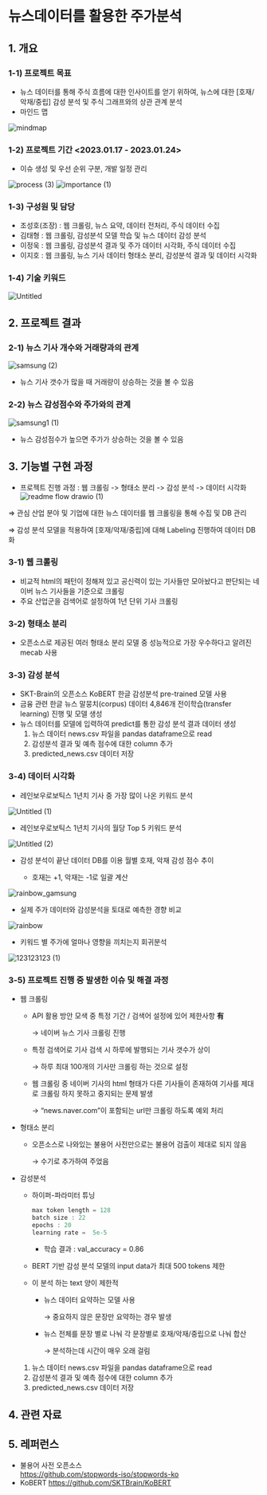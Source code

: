 # 뉴스데이터를 활용한 주가분석

## 1. 개요 
### 1-1) 프로젝트 목표
- 뉴스 데이터를 통해 주식 흐름에 대한 인사이트를 얻기 위하여, 뉴스에 대한 [호재/악재/중립] 감성 분석 및 주식 그래프와의 상관 관계 분석
- 마인드 맵
  
![mindmap](https://github.com/addinedu-ros-4th/eda-repo-5/assets/157219758/fa417f46-fe48-4d28-ad81-f18470348d32)
### 1-2) 프로젝트 기간 <2023.01.17 - 2023.01.24>
  - 이슈 생성 및 우선 순위 구분, 개발 일정 관리
  
![process (3)](https://github.com/addinedu-ros-4th/eda-repo-5/assets/157219758/a49faacd-348f-4767-b642-44d46cccff2b)
  ![importance (1)](https://github.com/addinedu-ros-4th/eda-repo-5/assets/157219758/c8eb2a42-7b41-4483-bcbf-729d8e1d4836)

### 1-3) 구성원 및 담당
  - 조성호(조장) : 웹 크롤링, 뉴스 요약, 데이터 전처리, 주식 데이터 수집
  - 김태형 : 웹 크롤링, 감성분석 모델 학습 및 뉴스 데이터 감성 분석
  - 이정욱 : 웹 크롤링, 감성분석 결과 및 주가 데이터 시각화, 주식 데이터 수집
  - 이지호 : 웹 크롤링, 뉴스 기사 데이터 형태소 분리, 감성분석 결과 및 데이터 시각화

### 1-4) 기술 키워드
![Untitled](https://github.com/addinedu-ros-4th/eda-repo-5/assets/157219758/24776159-13d1-43ed-9f08-7d27bcb54d30)
  
  
## 2. 프로젝트 결과
### 2-1) 뉴스 기사 개수와 거래량과의 관계

![samsung (2)](https://github.com/addinedu-ros-4th/eda-repo-5/assets/157219758/e98c0347-eec5-4295-973f-c119920b3e8e)

  - 뉴스 기사 갯수가 많을 때 거래량이 상승하는 것을 볼 수 있음

### 2-2) 뉴스 감성점수와 주가와의 관계

![samsung1 (1)](https://github.com/addinedu-ros-4th/eda-repo-5/assets/157219758/647c788a-867f-46a7-92af-5cac968051c6)

  - 뉴스 감성점수가 높으면 주가가 상승하는 것을 볼 수 있음

## 3. 기능별 구현 과정
- 프로젝트 진행 과정 : 웹 크롤링 -> 형태소 분리 -> 감성 분석 -> 데이터 시각화
![readme flow drawio (1)](https://github.com/addinedu-ros-4th/eda-repo-5/assets/157219758/1d8fd744-cbde-4ffe-82ce-7e65ef4ed4a9)

⇒ 관심 산업 분야 및 기업에 대한 뉴스 데이터를 웹 크롤링을 통해 수집 및 DB 관리

⇒ 감성 분석 모델을 적용하여 [호재/악재/중립]에 대해 Labeling 진행하여 데이터 DB화


### 3-1) 웹 크롤링
  - 비교적 html의 패턴이 정해져 있고 공신력이 있는 기사들만 모아놨다고 판단되는 네이버 뉴스 기사들을 기준으로 크롤링
  - 주요 산업군을 검색어로 설정하여 1년 단위 기사 크롤링

### 3-2) 형태소 분리
  - 오픈소스로 제공된 여러 형태소 분리 모델 중 성능적으로 가장 우수하다고 알려진 mecab 사용

### 3-3) 감성 분석
- SKT-Brain의 오픈소스 KoBERT 한글 감성분석 pre-trained 모델 사용
- 금융 관련 한글 뉴스 말뭉치(corpus) 데이터 4,846개 전이학습(transfer learning) 진행 및 모델 생성
- 뉴스 데이터를 모델에 입력하여 predict를 통한 감성 분석 결과 데이터 생성
    1. 뉴스 데이터 news.csv 파일을 pandas dataframe으로 read
    2. 감성분석 결과 및 예측 점수에 대한 column 추가
    3. predicted_news.csv 데이터 저장
 
### 3-4) 데이터 시각화
- 레인보우로보틱스 1년치 기사 중 가장 많이 나온 키워드 분석

![Untitled (1)](https://github.com/addinedu-ros-4th/eda-repo-5/assets/157219758/f43013e6-9441-46c2-830b-d71449eb7a04)

- 레인보우로보틱스 1년치 기사의 월당 Top 5 키워드 분석

![Untitled (2)](https://github.com/addinedu-ros-4th/eda-repo-5/assets/157219758/b5360941-dcc2-4635-9c9e-6a934d695a4e)


- 감성 분석이 끝난 데이터 DB를 이용 월별 호재, 악재 감성 점수 추이

  - 호재는 +1, 악재는 -1로 일괄 계산
  
![rainbow_gamsung](https://github.com/addinedu-ros-4th/eda-repo-5/assets/157219758/d1dc69ad-2e0c-4395-88d2-6e2cfb063ca3)

  - 실제 주가 데이터와 감성분석을 토대로 예측한 경향 비교

![rainbow](https://github.com/addinedu-ros-4th/eda-repo-5/assets/157219758/a2a7c4b7-5fb1-4282-8f7c-f8dd14eb43fd)
  
  - 키워드 별 주가에 얼마나 영향을 끼치는지 회귀분석

![123123123 (1)](https://github.com/addinedu-ros-4th/eda-repo-5/assets/157219758/fa684e06-e4d1-4f58-8e54-17398b858235)

### 3-5) 프로젝트 진행 중 발생한 이슈 및 해결 과정
  - 웹 크롤링
      - API 활용 방안 모색 중 특정 기간 / 검색어 설정에 있어 제한사항 **有**
          
          → 네이버 뉴스 기사 크롤링 진행
          
      - 특정 검색어로 기사 검색 시 하루에 발행되는 기사 갯수가 상이
          
          → 하루 최대 100개의 기사만 크롤링 하는 것으로 설정
          
      - 웹 크롤링 중 네이버 기사의 html 형태가 다른 기사들이 존재하여 기사를 제대로 크롤링 하지 못하고 중지되는 문제 발생
          
          → “news.naver.com”이 포함되는 url만 크롤링 하도록 예외 처리
          
  - 형태소 분리
      - 오픈소스로 나와있는 불용어 사전만으로는 불용어 검출이 제대로 되지 않음
          
          → 수기로 추가하여 주었음
          
  - 감성분석
      - 하이퍼-파라미터 튜닝
          
          ```jsx
          max token length = 128
          batch size : 22
          epochs : 20
          learning rate =  5e-5
          ```
          
          - 학습 결과 : val_accuracy = 0.86
      - BERT 기반 감성 분석 모델의 input data가 최대 500 tokens 제한
      - 이 분석 하는 text 양이 제한적
          - 뉴스 데이터 요약하는 모델 사용
              
              →  중요하지 않은 문장만 요약하는 경우 발생
              
          - 뉴스 전체를 문장 별로 나눠 각 문장별로 호재/악재/중립으로 나눠 합산
              
              → 분석하는데 시간이 매우 오래 걸림
              
      1. 뉴스 데이터 news.csv 파일을 pandas dataframe으로 read
      2. 감성분석 결과 및 예측 점수에 대한 column 추가
      3. predicted_news.csv 데이터 저장

## 4. 관련 자료


## 5. 레퍼런스
  - 불용어 사전 오픈소스  
    https://github.com/stopwords-iso/stopwords-ko
  - KoBERT
    https://github.com/SKTBrain/KoBERT

